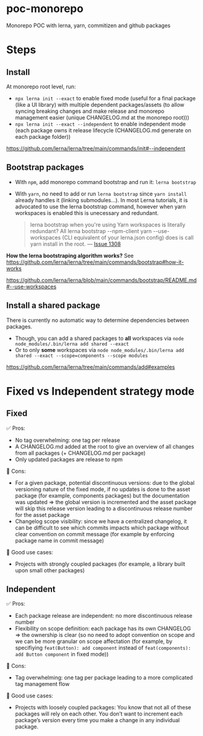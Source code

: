# poc-monorepo

Monorepo POC with lerna, yarn, commitizen and github packages

# Steps

## Install

At monorepo root level, run:

- `npx lerna init --exact` to enable fixed mode (useful for a final package (like a UI library) with multiple dependent packages/assets (to allow syncing breaking changes and make release and monorepo management easier (unique CHANGELOG.md at the monorepo root)))
- `npx lerna init --exact --independent` to enable independent mode (each package owns it release lifecycle (CHANGELOG.md generate on each package folder))

https://github.com/lerna/lerna/tree/main/commands/init#--independent

## Bootstrap packages

- With `npm`, add monorepo command bootstrap and run it: `lerna bootstrap`

- With `yarn`, no need to add or run `lerna bootstrap` since `yarn install` already handles it (linking submodules...). In most Lerna tutorials, it is advocated to use the lerna bootstrap command, however when yarn workspaces is enabled this is unecessary and redundant.
  > lerna bootstrap when you're using Yarn workspaces is literally redundant? All lerna bootstrap --npm-client yarn --use-workspaces (CLI equivalent of your lerna.json config) does is call yarn install in the root. — [Issue 1308](https://github.com/lerna/lerna/issues/1308#issuecomment-370848535)

**How the lerna bootstraping algorithm works?** See https://github.com/lerna/lerna/tree/main/commands/bootstrap#how-it-works

https://github.com/lerna/lerna/blob/main/commands/bootstrap/README.md#--use-workspaces

## Install a shared package

There is currently no automatic way to determine dependencies between packages.

- Though, you can add a shared packages to **all** workspaces via `node node_modules/.bin/lerna add shared --exact`
- Or to only **some** workspaces via `node node_modules/.bin/lerna add shared --exact --scope=components --scope modules`

https://github.com/lerna/lerna/tree/main/commands/add#examples

# Fixed vs Independent strategy mode

## Fixed

✅ Pros:

- No tag overwhelming: one tag per release
- A CHANGELOG.md added at the root to give an overview of all changes from all packages (+ CHANGELOG.md per package)
- Only updated packages are release to npm

🛑 Cons:

- For a given package, potential discontinuous versions: due to the global versioning nature of the fixed mode, if no updates is done to the asset package (for example, components packages) but the documentation was updated => the global version is incremented and the asset package will skip this release version leading to a discontinuous release number for the asset package
- Changelog scope visibility: since we have a centralized changelog, it can be difficult to see which commits impacts which package without clear convention on commit message (for example by enforcing package name in commit message)

🎯 Good use cases:

- Projects with strongly coupled packages (for example, a library built upon small other packages)

## Independent

✅ Pros:

- Each package release are independent: no more discontinuous release number
- Flexibility on scope definition: each package has its own CHANGELOG => the ownership is clear (so no need to adopt convention on scope and we can be more granular on scope affectation (for example, by specifiying `feat(Button): add component` instead of `feat(components): add Button component` in fixed mode))

🛑 Cons:

- Tag overwhelming: one tag per package leading to a more complicated tag management flow

🎯 Good use cases:

- Projects with loosely coupled packages:
  You know that not all of these packages will rely on each other. You don’t want to increment each package’s version every time you make a change in any individual package.
